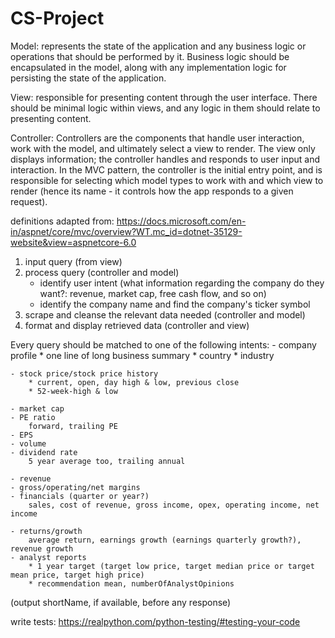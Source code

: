 # CS-Project

Model: represents the state of the application and any business logic or operations that should be performed by it. Business logic should be encapsulated in the model, along with any implementation logic for persisting the state of the application.

View: responsible for presenting content through the user interface. There should be minimal logic within views, and any logic in them should relate to presenting content.

Controller: Controllers are the components that handle user interaction, work with the model, and ultimately select a view to render. The view only displays information; the controller handles and responds to user input and interaction. In the MVC pattern, the controller is the initial entry point, and is responsible for selecting which model types to work with and which view to render (hence its name - it controls how the app responds to a given request).

definitions adapted from: https://docs.microsoft.com/en-in/aspnet/core/mvc/overview?WT.mc_id=dotnet-35129-website&view=aspnetcore-6.0

1. input query (from view)
2. process query (controller and model)
    * identify user intent (what information regarding the company do they want?: revenue, market cap, free cash flow, and so on)
    * identify the company name and find the company's ticker symbol
3. scrape and cleanse the relevant data needed (controller and model)
4. format and display retrieved data (controller and view)

Every query should be matched to one of the following intents:
    - company profile
        * one line of long business summary
        * country
        * industry

    - stock price/stock price history
        * current, open, day high & low, previous close
        * 52-week-high & low
        
    - market cap
    - PE ratio 
        forward, trailing PE
    - EPS
    - volume
    - dividend rate
        5 year average too, trailing annual
    
    - revenue
    - gross/operating/net margins
    - financials (quarter or year?)
        sales, cost of revenue, gross income, opex, operating income, net income

    - returns/growth
        average return, earnings growth (earnings quarterly growth?), revenue growth
    - analyst reports
        * 1 year target (target low price, target median price or target mean price, target high price)
        * recommendation mean, numberOfAnalystOpinions


(output shortName, if available, before any response)


write tests: https://realpython.com/python-testing/#testing-your-code
